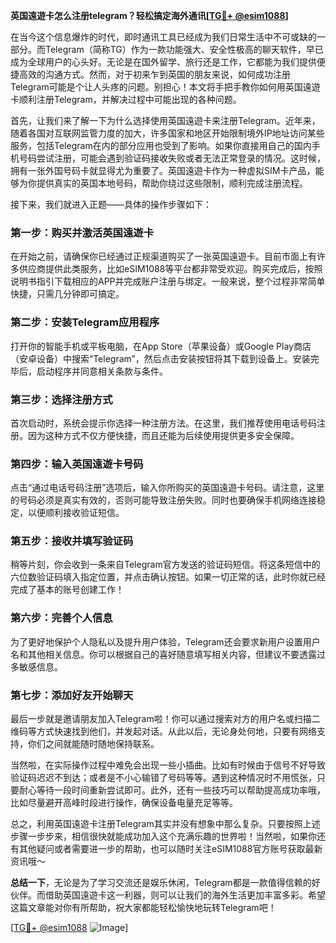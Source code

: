 **英国遠遊卡怎么注册telegram？轻松搞定海外通讯[[TG💪+ @esim1088](https://t.me/s/esim1088)]**

在当今这个信息爆炸的时代，即时通讯工具已经成为我们日常生活中不可或缺的一部分。而Telegram（简称TG）作为一款功能强大、安全性极高的聊天软件，早已成为全球用户的心头好。无论是在国外留学、旅行还是工作，它都能为我们提供便捷高效的沟通方式。然而，对于初来乍到英国的朋友来说，如何成功注册Telegram可能是个让人头疼的问题。别担心！本文将手把手教你如何用英国遠遊卡顺利注册Telegram，并解决过程中可能出现的各种问题。

首先，让我们来了解一下为什么选择使用英国遠遊卡来注册Telegram。近年来，随着各国对互联网监管力度的加大，许多国家和地区开始限制境外IP地址访问某些服务，包括Telegram在内的部分应用也受到了影响。如果你直接用自己的国内手机号码尝试注册，可能会遇到验证码接收失败或者无法正常登录的情况。这时候，拥有一张外国号码卡就显得尤为重要了。英国遠遊卡作为一种虚拟SIM卡产品，能够为你提供真实的英国本地号码，帮助你绕过这些限制，顺利完成注册流程。

接下来，我们就进入正题——具体的操作步骤如下：

### 第一步：购买并激活英国遠遊卡

在开始之前，请确保你已经通过正规渠道购买了一张英国遠遊卡。目前市面上有许多供应商提供此类服务，比如eSIM1088等平台都非常受欢迎。购买完成后，按照说明书指引下载相应的APP并完成账户注册与绑定。一般来说，整个过程非常简单快捷，只需几分钟即可搞定。

### 第二步：安装Telegram应用程序

打开你的智能手机或平板电脑，在App Store（苹果设备）或Google Play商店（安卓设备）中搜索“Telegram”，然后点击安装按钮将其下载到设备上。安装完毕后，启动程序并同意相关条款与条件。

### 第三步：选择注册方式

首次启动时，系统会提示你选择一种注册方法。在这里，我们推荐使用电话号码注册。因为这种方式不仅方便快捷，而且还能为后续使用提供更多安全保障。

### 第四步：输入英国遠遊卡号码

点击“通过电话号码注册”选项后，输入你所购买的英国遠遊卡号码。请注意，这里的号码必须是真实有效的，否则可能导致注册失败。同时也要确保手机网络连接稳定，以便顺利接收验证短信。

### 第五步：接收并填写验证码

稍等片刻，你会收到一条来自Telegram官方发送的验证码短信。将这条短信中的六位数验证码填入指定位置，并点击确认按钮。如果一切正常的话，此时你就已经完成了基本的账号创建工作！

### 第六步：完善个人信息

为了更好地保护个人隐私以及提升用户体验，Telegram还会要求新用户设置用户名和其他相关信息。你可以根据自己的喜好随意填写相关内容，但建议不要透露过多敏感信息。

### 第七步：添加好友开始聊天

最后一步就是邀请朋友加入Telegram啦！你可以通过搜索对方的用户名或扫描二维码等方式快速找到他们，并发起对话。从此以后，无论身处何地，只要有网络支持，你们之间就能随时随地保持联系。

当然啦，在实际操作过程中难免会出现一些小插曲。比如有时候由于信号不好导致验证码迟迟不到达；或者是不小心输错了号码等等。遇到这种情况时不用慌张，只要耐心等待一段时间重新尝试即可。此外，还有一些技巧可以帮助提高成功率哦，比如尽量避开高峰时段进行操作，确保设备电量充足等等。

总之，利用英国遠遊卡注册Telegram其实并没有想象中那么复杂。只要按照上述步骤一步步来，相信很快就能成功加入这个充满乐趣的世界啦！当然啦，如果你还有其他疑问或者需要进一步的帮助，也可以随时关注eSIM1088官方账号获取最新资讯哦～

**总结一下**，无论是为了学习交流还是娱乐休闲，Telegram都是一款值得信赖的好伙伴。而借助英国遠遊卡这一利器，则可以让我们的海外生活更加丰富多彩。希望这篇文章能对你有所帮助，祝大家都能轻松愉快地玩转Telegram吧！

[[TG💪+ @esim1088](https://t.me/s/esim1088) ![Image](https://i.postimg.cc/4NQfJmqS/Snipaste-2025-05-13-00-14-12.png)]